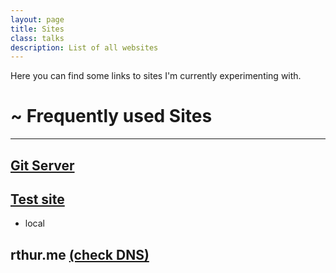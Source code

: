 ```yaml
---
layout: page
title: Sites
class: talks
description: List of all websites
---
```


Here you can find some links to sites I'm currently experimenting with.


# ~ Frequently used Sites
---

## [Git Server](http://git.rthur.me/users/sign_in)

## [Test site](http://test.rthur.me/)
* local

## rthur.me [(check DNS)](http://hover.com/)


